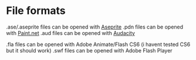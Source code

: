 # File formats

.ase/.aseprite files can be opened with [Aseprite](https://aseprite.org/)
.pdn files can be opened with [Paint.net](https://getpaint.net/)
.aud files can be opened with [Audacity](https://https://www.audacityteam.org/)

.fla files can be opened with Adobe Animate/Flash CS6 (i havent tested CS6 but it should work)
.swf files can be opened with Adobe Flash Player